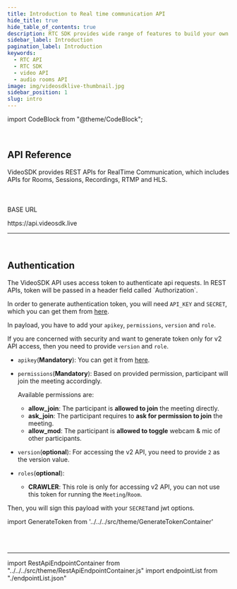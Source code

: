 ```yaml
---
title: Introduction to Real time communication API
hide_title: true
hide_table_of_contents: true
description: RTC SDK provides wide range of features to build your own custom video chat application without worrying about performance issues and scaling.
sidebar_label: Introduction
pagination_label: Introduction
keywords:
  - RTC API
  - RTC SDK
  - video API
  - audio rooms API
image: img/videosdklive-thumbnail.jpg
sidebar_position: 1
slug: intro
---
```


import CodeBlock from "@theme/CodeBlock";

<div id="tailwind">
<div class="row">
<div class="col col--6">
<br />
<h2> API Reference </h2>
<div >
VideoSDK provides REST APIs for RealTime Communication, which includes APIs for Rooms, Sessions, Recordings, RTMP and HLS.
</div>
</div>
<div class="col col--6">
<br /> <br /> <br />
<div>
 <div className="bg-[#333A47] rounded-t-lg pt-4 pb-4 pl-3 flex lg:flex-row flex-col align-middle">
  <div className="flex-1 text-sm font-bold text-white-1">BASE URL</div>
  </div>
  <div className="method_code_block">
   <div className="pt-4 pl-4 pr-4 pb-2 bg-[#252a34] rounded-b-lg flex flex-col align-middle">
    <p className="mb-2">
              <span className="text-[#7D8EAD] text-sm font-bold max-w-min hover:text-white-100">
                https://api.videosdk.live
              </span>
    </p>
    </div>
</div>
</div>

</div>
</div>

<hr />
<br />
<div class="row">
<div class="col col--6">
<h2> Authentication </h2>
<div >
The VideoSDK API uses access token to authenticate api requests.
In REST APIs, token will be passed in a header field called `Authorization`.

In order to generate authentication token, you will need `API_KEY` and `SECRET`, which you can get them from [here](https://app.videosdk.live/api-keys).

In payload, you have to add your `apikey`, `permissions`, `version` and `role`.

If you are concerned with security and want to generate token only for v2 API access, then you need to provide `version` and `role`.

- `apikey`(**Mandatory**): You can get it from [here](https://app.videosdk.live/api-keys).

- `permissions`(**Mandatory**): Based on provided permission, participant will join the meeting accordingly.

  Available permissions are:

  - **allow_join**: The participant is **allowed to join** the meeting directly.
  - **ask_join**: The participant requires to **ask for permission to join** the meeting.
  - **allow_mod**: The participant is **allowed to toggle** webcam & mic of other participants.

- `version`(**optional**): For accessing the v2 API, you need to provide `2` as the version value.

- `roles`(**optional**):

  - **CRAWLER**: This role is only for accessing v2 API, you can not use this token for running the `Meeting`/`Room`.

Then, you will sign this payload with your `SECRET`and jwt options.

</div>
</div>
<div class="col col--6">

import GenerateToken from '../../../src/theme/GenerateTokenContainer'

<br /><br />
<GenerateToken/>

</div>
</div>
</div>

---

import RestApiEndpointContainer from "../../../src/theme/RestApiEndpointContainer.js"
import endpointList from "./endpointList.json"

<RestApiEndpointContainer endpointSections={endpointList}/>
